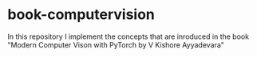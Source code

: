 # book-computervision

In this repository I implement the concepts that are inroduced in the book "Modern Computer Vison with PyTorch by V Kishore Ayyadevara"

